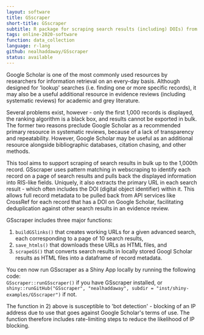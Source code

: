 ```yaml
---
layout: software
title: GSscraper
short-title: GSscraper
subtitle: R package for scraping search results (including) DOIs) from Google Scholar
tags: online-2020-software
function: data_collection
language: r-lang
github: nealhaddaway/GSscraper
status: available
---
```

Google Scholar is one of the most commonly used resources by researchers for information retrieval on an every-day basis. Although designed for 'lookup' searches (i.e. finding one or more specific records), it may also be a useful additional resource in evidence reviews (including systematic reviews) for academic and grey literature.  

Several problems exist, however - only the first 1,000 records is displayed, the ranking algorithm is a black box, and results cannot be exported in bulk. The former two reasons preclude Google Scholar as a recommended primary resource in systematic reviews, because of a lack of transparency and repeatability. However, Google Scholar may be useful as an additional resource alongside bibliographic databases, citation chasing, and other methods.

This tool aims to support scraping of search results in bulk up to the 1,000th record. GSscraper uses pattern matching in webscraping to identify each record on a page of search results and pulls back the displayed information into RIS-like fields. Uniquely, it also extracts the primary URL in each search result - which often includes the DOI (digital object identifier) within it. This allows full record metadata to be pulled back from API services like CrossRef for each record that has a DOI on Google Scholar, facilitating deduplication against other search results in an evidence review.

GSscraper includes three major functions:  

1) `buildGSlinks()` that creates working URLs for a given advanced search, each corresponding to a page of 10 search results,  
2) `save_htmls()` that downloads these URLs as HTML files, and  
3) `scrapeGS()` that converts search results in locally stored Googl Scholar results as HTML files into a dataframe of record metadata.  

You cen now run GSscraper as a Shiny App locally by running the following code:  
`GSscraper::runGSscraper()` if you have GSscraper installed, or `shiny::runGitHub("GSscraper", "nealhaddaway", subdir = "inst/shiny-examples/GSscraper")` if not.

The function in 2) above is susceptible to 'bot detection' - blocking of an IP address due to use that goes against Google Scholar's terms of use. The function therefore includes rate-limiting steps to reduce the likelihood of IP blocking.